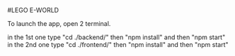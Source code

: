 #LEGO E-WORLD

To launch the app, open 2 terminal.

in the 1st one type "cd ./backend/"  then "npm install" and then "npm start"
in the 2nd one type "cd ./frontend/" then "npm install" and then "npm start"